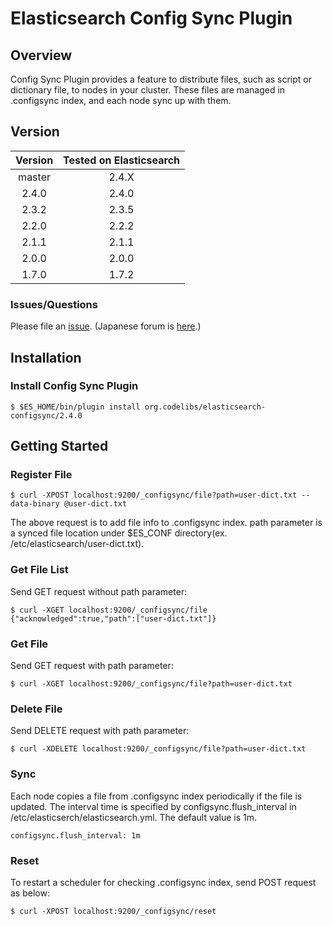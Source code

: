 Elasticsearch Config Sync Plugin
=======================

## Overview

Config Sync Plugin provides a feature to distribute files, such as script or dictionary file, to nodes in your cluster.
These files are managed in .configsync index, and each node sync up with them.

## Version

| Version   | Tested on Elasticsearch |
|:---------:|:-----------------------:|
| master    | 2.4.X                   |
| 2.4.0     | 2.4.0                   |
| 2.3.2     | 2.3.5                   |
| 2.2.0     | 2.2.2                   |
| 2.1.1     | 2.1.1                   |
| 2.0.0     | 2.0.0                   |
| 1.7.0     | 1.7.2                   |

### Issues/Questions

Please file an [issue](https://github.com/codelibs/elasticsearch-configsync/issues "issue").
(Japanese forum is [here](https://github.com/codelibs/codelibs-ja-forum "here").)

## Installation

### Install Config Sync Plugin

    $ $ES_HOME/bin/plugin install org.codelibs/elasticsearch-configsync/2.4.0

## Getting Started

### Register File

    $ curl -XPOST localhost:9200/_configsync/file?path=user-dict.txt --data-binary @user-dict.txt

The above request is to add file info to .configsync index.
path parameter is a synced file location under $ES_CONF directory(ex. /etc/elasticsearch/user-dict.txt).

### Get File List

Send GET request without path parameter:

    $ curl -XGET localhost:9200/_configsync/file
    {"acknowledged":true,"path":["user-dict.txt"]}

### Get File

Send GET request with path parameter:

    $ curl -XGET localhost:9200/_configsync/file?path=user-dict.txt

### Delete File

Send DELETE request with path parameter:

    $ curl -XDELETE localhost:9200/_configsync/file?path=user-dict.txt

### Sync

Each node copies a file from .configsync index periodically if the file is updated.
The interval time is specified by configsync.flush_interval in /etc/elasticserch/elasticsearch.yml.
The default value is 1m.

    configsync.flush_interval: 1m

### Reset

To restart a scheduler for checking .configsync index, send POST request as below:

    $ curl -XPOST localhost:9200/_configsync/reset
